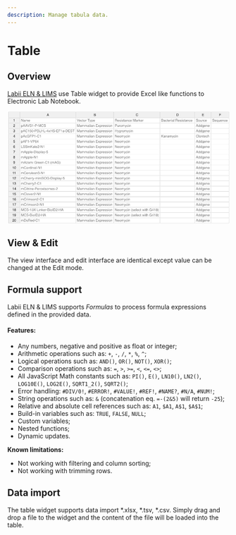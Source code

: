 ```yaml
---
description: Manage tabula data.
---
```


# Table

## Overview

[Labii ELN & LIMS](https://www.labii.com/) use Table widget to provide Excel like functions to Electronic Lab Notebook.

![Table Interface of Labii ELN &amp; LIMS](../.gitbook/assets/table-labii-eln-lims.png)

## View & Edit

The view interface and edit interface are identical except value can be changed at the Edit mode.

## Formula support

Labii ELN & LIMS supports _Formulas_ to process formula expressions defined in the provided data. 

#### **Features:**

* Any numbers, negative and positive as float or integer;
* Arithmetic operations such as: `+`, `-`, `/`, `*`, `%`, `^`;
* Logical operations such as: `AND()`, `OR()`, `NOT()`, `XOR()`;
* Comparison operations such as: `=`, `>`, `>=`, `<`, `<=`, `<>`;
* All JavaScript Math constants such as: `PI()`, `E()`, `LN10()`, `LN2()`, `LOG10E()`, `LOG2E()`, `SQRT1_2()`, `SQRT2()`;
* Error handling: `#DIV/0!`, `#ERROR!`, `#VALUE!`, `#REF!`, `#NAME?`, `#N/A`, `#NUM!`;
* String operations such as: `&` \(concatenation eq. `=-(2&5)` will return `-25`\);
* Relative and absolute cell references such as: `A1`, `$A1`, `A$1`, `$A$1`;
* Build-in variables such as: `TRUE`, `FALSE`, `NULL`;
* Custom variables;
* Nested functions;
* Dynamic updates.

**Known limitations:**

* Not working with filtering and column sorting;
* Not working with trimming rows.

## Data import

The table widget supports data import \*.xlsx, \*.tsv, \*.csv. Simply drag and drop a file to the widget and the content of the file will be loaded into the table.

